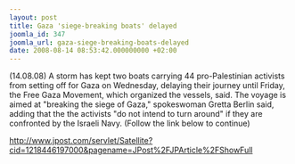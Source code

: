 ```yaml
---
layout: post
title: Gaza 'siege-breaking boats' delayed
joomla_id: 347
joomla_url: gaza-siege-breaking-boats-delayed
date: 2008-08-14 08:53:42.000000000 +02:00
---
```

(14.08.08) A storm has kept two boats carrying 44 pro-Palestinian activists from setting off for Gaza on Wednesday, delaying their journey until Friday, the Free Gaza Movement, which organized the vessels, said. The voyage is aimed at &quot;breaking the siege of Gaza,&quot; spokeswoman Gretta Berlin said, adding that the the activists &quot;do not intend to turn around&quot; if they are confronted by the Israeli Navy. (Follow the link below to continue)<p><a href="http://www.jpost.com/servlet/Satellite?cid=1218446197000&pagename=JPost%2FJPArticle%2FShowFull">http://www.jpost.com/servlet/Satellite?cid=1218446197000&pagename=JPost%2FJPArticle%2FShowFull</a></p>
